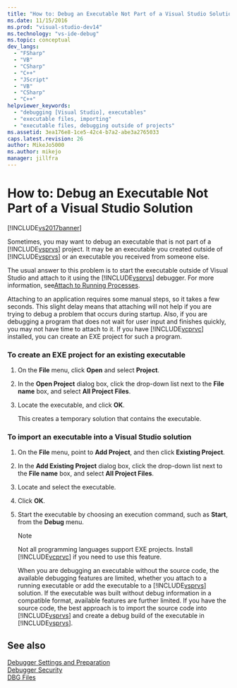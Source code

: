 ```yaml
---
title: "How to: Debug an Executable Not Part of a Visual Studio Solution | Microsoft Docs"
ms.date: 11/15/2016
ms.prod: "visual-studio-dev14"
ms.technology: "vs-ide-debug"
ms.topic: conceptual
dev_langs: 
  - "FSharp"
  - "VB"
  - "CSharp"
  - "C++"
  - "JScript"
  - "VB"
  - "CSharp"
  - "C++"
helpviewer_keywords: 
  - "debugging [Visual Studio], executables"
  - "executable files, importing"
  - "executable files, debugging outside of projects"
ms.assetid: 3ea176e8-1ce5-42c4-b7a2-abe3a2765033
caps.latest.revision: 26
author: MikeJo5000
ms.author: mikejo
manager: jillfra
---
```

# How to: Debug an Executable Not Part of a Visual Studio Solution
[!INCLUDE[vs2017banner](../includes/vs2017banner.md)]

Sometimes, you may want to debug an executable that is not part of a [!INCLUDE[vsprvs](../includes/vsprvs-md.md)] project. It may be an executable you created outside of [!INCLUDE[vsprvs](../includes/vsprvs-md.md)] or an executable you received from someone else.  
  
 The usual answer to this problem is to start the executable outside of Visual Studio and attach to it using the [!INCLUDE[vsprvs](../includes/vsprvs-md.md)] debugger. For more information, see[Attach to Running Processes](../debugger/attach-to-running-processes-with-the-visual-studio-debugger.md).  
  
 Attaching to an application requires some manual steps, so it takes a few seconds. This slight delay means that attaching will not help if you are trying to debug a problem that occurs during startup. Also, if you are debugging a program that does not wait for user input and finishes quickly, you may not have time to attach to it. If you have [!INCLUDE[vcprvc](../includes/vcprvc-md.md)] installed, you can create an EXE project for such a program.  
  
### To create an EXE project for an existing executable  
  
1. On the **File** menu, click **Open** and select **Project**.  
  
2. In the **Open Project** dialog box, click the drop-down list next to the **File name** box, and select **All Project Files**.  
  
3. Locate the executable, and click **OK**.  
  
     This creates a temporary solution that contains the executable.  
  
### To import an executable into a Visual Studio solution  
  
1. On the **File** menu, point to **Add Project**, and then click **Existing Project**.  
  
2. In the **Add Existing Project** dialog box, click the drop-down list next to the **File name** box, and select **All Project Files**.  
  
3. Locate and select the executable.  
  
4. Click **OK**.  
  
5. Start the executable by choosing an execution command, such as **Start**, from the **Debug** menu.  
  
    > [!NOTE]
    > Not all programming languages support EXE projects. Install [!INCLUDE[vcprvc](../includes/vcprvc-md.md)] if you need to use this feature.  
  
     When you are debugging an executable without the source code, the available debugging features are limited, whether you attach to a running executable or add the executable to a [!INCLUDE[vsprvs](../includes/vsprvs-md.md)] solution. If the executable was built without debug information in a compatible format, available features are further limited. If you have the source code, the best approach is to import the source code into [!INCLUDE[vsprvs](../includes/vsprvs-md.md)] and create a debug build of the executable in [!INCLUDE[vsprvs](../includes/vsprvs-md.md)].  
  
## See also  
 [Debugger Settings and Preparation](../debugger/debugger-settings-and-preparation.md)   
 [Debugger Security](../debugger/debugger-security.md)   
 [DBG Files](https://msdn.microsoft.com/91e449e9-8b65-4123-960f-2107cd1f1cfd)
